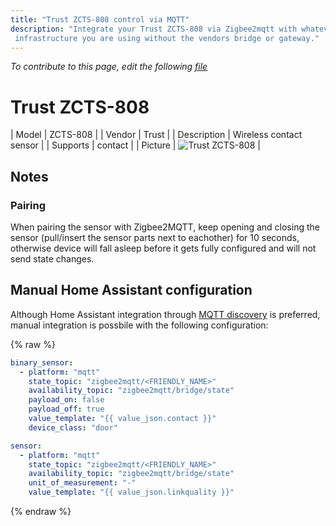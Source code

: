 ```yaml
---
title: "Trust ZCTS-808 control via MQTT"
description: "Integrate your Trust ZCTS-808 via Zigbee2mqtt with whatever smart home
 infrastructure you are using without the vendors bridge or gateway."
---
```


*To contribute to this page, edit the following
[file](https://github.com/Koenkk/zigbee2mqtt.io/blob/master/docgen/device_page_notes.js)*

# Trust ZCTS-808

| Model | ZCTS-808  |
| Vendor  | Trust  |
| Description | Wireless contact sensor |
| Supports | contact |
| Picture | ![Trust ZCTS-808](../images/devices/ZCTS-808.jpg) |

## Notes


### Pairing
When pairing the sensor with Zigbee2MQTT,
keep opening and closing the sensor (pull/insert the sensor parts next to eachother) for 10 seconds,
otherwise device will fall asleep before it gets fully configured and will not send state changes.


## Manual Home Assistant configuration
Although Home Assistant integration through [MQTT discovery](../integration/home_assistant) is preferred,
manual integration is possbile with the following configuration:


{% raw %}
```yaml
binary_sensor:
  - platform: "mqtt"
    state_topic: "zigbee2mqtt/<FRIENDLY_NAME>"
    availability_topic: "zigbee2mqtt/bridge/state"
    payload_on: false
    payload_off: true
    value_template: "{{ value_json.contact }}"
    device_class: "door"

sensor:
  - platform: "mqtt"
    state_topic: "zigbee2mqtt/<FRIENDLY_NAME>"
    availability_topic: "zigbee2mqtt/bridge/state"
    unit_of_measurement: "-"
    value_template: "{{ value_json.linkquality }}"
```
{% endraw %}


